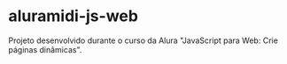 # aluramidi-js-web
Projeto desenvolvido durante o curso da Alura "JavaScript para Web: Crie páginas dinâmicas".
